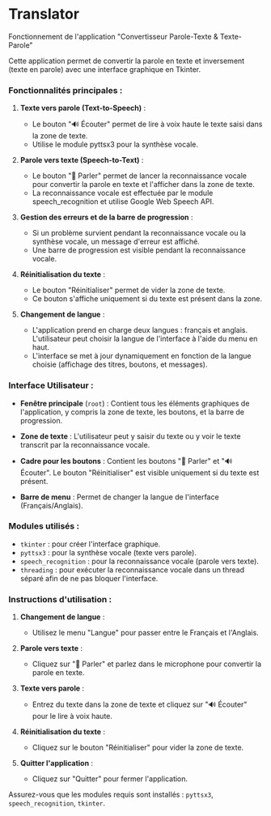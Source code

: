 # Translator
Fonctionnement de l'application "Convertisseur Parole-Texte & Texte-Parole"

Cette application permet de convertir la parole en texte et inversement (texte en parole) avec une interface graphique en Tkinter.

### Fonctionnalités principales :

1. **Texte vers parole (Text-to-Speech)** :
   - Le bouton "🔊 Écouter" permet de lire à voix haute le texte saisi dans la zone de texte.
   - Utilise le module pyttsx3 pour la synthèse vocale.

2. **Parole vers texte (Speech-to-Text)** :
   - Le bouton "🎤 Parler" permet de lancer la reconnaissance vocale pour convertir la parole en texte et l'afficher dans la zone de texte.
   - La reconnaissance vocale est effectuée par le module speech_recognition et utilise Google Web Speech API.

3. **Gestion des erreurs et de la barre de progression** :
   - Si un problème survient pendant la reconnaissance vocale ou la synthèse vocale, un message d'erreur est affiché.
   - Une barre de progression est visible pendant la reconnaissance vocale.

4. **Réinitialisation du texte** :
   - Le bouton "Réinitialiser" permet de vider la zone de texte.
   - Ce bouton s'affiche uniquement si du texte est présent dans la zone.

5. **Changement de langue** :
   - L'application prend en charge deux langues : français et anglais. L'utilisateur peut choisir la langue de l'interface à l'aide du menu en haut.
   - L'interface se met à jour dynamiquement en fonction de la langue choisie (affichage des titres, boutons, et messages).

### Interface Utilisateur :

- **Fenêtre principale** (`root`) :
  Contient tous les éléments graphiques de l'application, y compris la zone de texte, les boutons, et la barre de progression.

- **Zone de texte** :
  L'utilisateur peut y saisir du texte ou y voir le texte transcrit par la reconnaissance vocale.

- **Cadre pour les boutons** :
  Contient les boutons "🎤 Parler" et "🔊 Écouter". Le bouton "Réinitialiser" est visible uniquement si du texte est présent.

- **Barre de menu** :
  Permet de changer la langue de l'interface (Français/Anglais).

### Modules utilisés :
- `tkinter` : pour créer l'interface graphique.
- `pyttsx3` : pour la synthèse vocale (texte vers parole).
- `speech_recognition` : pour la reconnaissance vocale (parole vers texte).
- `threading` : pour exécuter la reconnaissance vocale dans un thread séparé afin de ne pas bloquer l'interface.

### Instructions d'utilisation :
1. **Changement de langue** :
   - Utilisez le menu "Langue" pour passer entre le Français et l'Anglais.

2. **Parole vers texte** :
   - Cliquez sur "🎤 Parler" et parlez dans le microphone pour convertir la parole en texte.

3. **Texte vers parole** :
   - Entrez du texte dans la zone de texte et cliquez sur "🔊 Écouter" pour le lire à voix haute.

4. **Réinitialisation du texte** :
   - Cliquez sur le bouton "Réinitialiser" pour vider la zone de texte.

5. **Quitter l'application** :
   - Cliquez sur "Quitter" pour fermer l'application.

Assurez-vous que les modules requis sont installés : `pyttsx3`, `speech_recognition`, `tkinter`.

